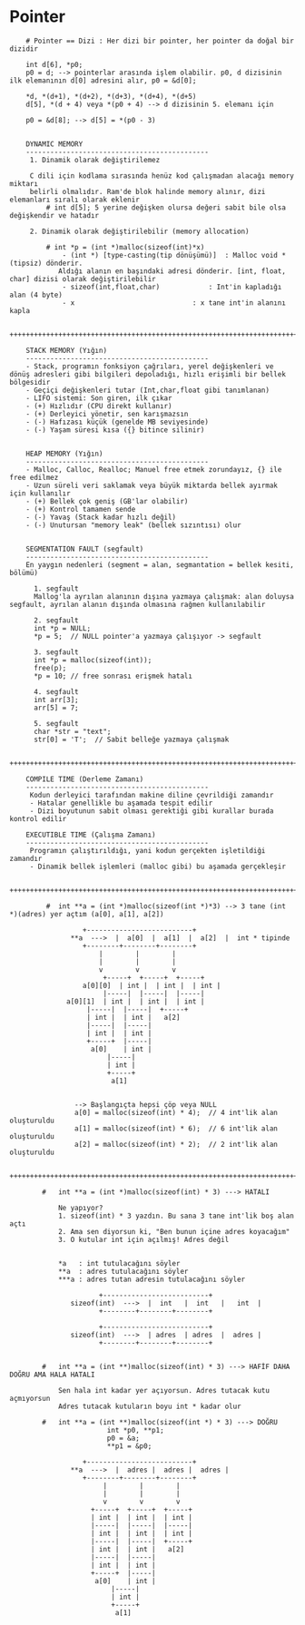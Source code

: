 # Pointer 
	
		# Pointer == Dizi : Her dizi bir pointer, her pointer da doğal bir dizidir

		int d[6], *p0;
		p0 = d; --> pointerlar arasında işlem olabilir. p0, d dizisinin ilk elemanının d[0] adresini alır, p0 = &d[0];

		*d, *(d+1), *(d+2), *(d+3), *(d+4), *(d+5)
		d[5], *(d + 4) veya *(p0 + 4) --> d dizisinin 5. elemanı için

		p0 = &d[8]; --> d[5] = *(p0 - 3)
	

		DYNAMIC MEMORY
		---------------------------------------------
		 1. Dinamik olarak değiştirilemez  

		 C dili için kodlama sırasında henüz kod çalışmadan alacağı memory miktarı
		 belirli olmalıdır. Ram'de blok halinde memory alınır, dizi elemanları sıralı olarak eklenir
			 # int d[5]; 5 yerine değişken olursa değeri sabit bile olsa değişkendir ve hatadır

		 2. Dinamik olarak değiştirilebilir (memory allocation)  

			 # int *p = (int *)malloc(sizeof(int)*x)  
				 - (int *) [type-casting(tip dönüşümü)]  : Malloc void *(tipsiz) dönderir.  
				Aldığı alanın en başındaki adresi dönderir. [int, float, char] dizisi olarak değiştirilebilir  
				 - sizeof(int,float,char)	         : Int'in kapladığı alan (4 byte)  
				 - x			                 : x tane int'in alanını kapla

     ++++++++++++++++++++++++++++++++++++++++++++++++++++++++++++++++++++++++++++++++++++++++++++++++++++++++++

		STACK MEMORY (Yığın)
		---------------------------------------------
		- Stack, programın fonksiyon çağrıları, yerel değişkenleri ve dönüş adresleri gibi bilgileri depoladığı, hızlı erişimli bir bellek bölgesidir
		- Geçiçi değişkenleri tutar (Int,char,float gibi tanımlanan)
		- LIFO sistemi: Son giren, ilk çıkar
		- (+) Hızlıdır (CPU direkt kullanır)
		- (+) Derleyici yönetir, sen karışmazsın
		- (-) Hafızası küçük (genelde MB seviyesinde)
		- (-) Yaşam süresi kısa ({} bitince silinir)


    	HEAP MEMORY (Yığın)
		---------------------------------------------
		- Malloc, Calloc, Realloc; Manuel free etmek zorundayız, {} ile free edilmez
		- Uzun süreli veri saklamak veya büyük miktarda bellek ayırmak için kullanılır
		- (+) Bellek çok geniş (GB'lar olabilir)
		- (+) Kontrol tamamen sende
		- (-) Yavaş (Stack kadar hızlı değil)
		- (-) Unutursan "memory leak" (bellek sızıntısı) olur


		SEGMENTATION FAULT (segfault)
		---------------------------------------------
		En yaygın nedenleri (segment = alan, segmantation = bellek kesiti, bölümü)

		  1. segfault
		  Mallog'la ayrılan alanının dışına yazmaya çalışmak: alan doluysa segfault, ayrılan alanın dışında olmasına rağmen kullanılabilir

		  2. segfault
		  int *p = NULL;
		  *p = 5;  // NULL pointer'a yazmaya çalışıyor -> segfault
		  
		  3. segfault
		  int *p = malloc(sizeof(int));
		  free(p);
		  *p = 10; // free sonrası erişmek hatalı
		   
		  4. segfault
		  int arr[3];
		  arr[5] = 7;
		   
		  5. segfault
		  char *str = "text";
		  str[0] = 'T';  // Sabit belleğe yazmaya çalışmak

	 ++++++++++++++++++++++++++++++++++++++++++++++++++++++++++++++++++++++++++++++++++++++++++++++++++++++++++

		COMPILE TIME (Derleme Zamanı)
	    ---------------------------------------------
	     Kodun derleyici tarafından makine diline çevrildiği zamandır
	     - Hatalar genellikle bu aşamada tespit edilir
	     - Dizi boyutunun sabit olması gerektiği gibi kurallar burada kontrol edilir

		EXECUTIBLE TIME (Çalışma Zamanı)
	    ---------------------------------------------
	     Programın çalıştırıldığı, yani kodun gerçekten işletildiği zamandır
	     - Dinamik bellek işlemleri (malloc gibi) bu aşamada gerçekleşir

	 ++++++++++++++++++++++++++++++++++++++++++++++++++++++++++++++++++++++++++++++++++++++++++++++++++++++++++

			 #	int **a = (int *)malloc(sizeof(int *)*3) --> 3 tane (int *)(adres) yer açtım (a[0], a[1], a[2])

					  +--------------------------+
		   	       **a  --->  |  a[0]  |  a[1]  |  a[2]  |  int * tipinde
					  +--------+--------+--------+
					      |        |        |
					      |        |        |
					      v        v        v
			       		   +-----+  +-----+  +-----+   
		    		  a[0][0]  | int |  | int |  | int |
			 	      	   |-----|  |-----|  |-----|
			 	  a[0][1]  | int |  | int |  | int |
					   |-----|  |-----|  +-----+
					   | int |  | int |   a[2]
					   |-----|  |-----|  
					   | int |  | int |  
					   +-----+  |-----|  
					    a[0]    | int |
						    |-----|
						    | int |
						    +-----+
						     a[1]
								
								
					--> Başlangıçta hepsi çöp veya NULL
					a[0] = malloc(sizeof(int) * 4);  // 4 int'lik alan oluşturuldu
					a[1] = malloc(sizeof(int) * 6);  // 6 int'lik alan oluşturuldu
					a[2] = malloc(sizeof(int) * 2);  // 2 int'lik alan oluşturuldu

	 ++++++++++++++++++++++++++++++++++++++++++++++++++++++++++++++++++++++++++++++++++++++++++++++++++++++++++

			#	int **a = (int *)malloc(sizeof(int) * 3) ---> HATALI

				Ne yapıyor?
				1. sizeof(int) * 3 yazdın. Bu sana 3 tane int'lik boş alan açtı
				2. Ama sen diyorsun ki, "Ben bunun içine adres koyacağım"
				3. O kutular int için açılmış! Adres değil


				*a   : int tutulacağını söyler
				**a  : adres tutulacağını söyler
				***a : adres tutan adresin tutulacağını söyler

						  +--------------------------+
	  		       sizeof(int)  --->  |  int   |  int   |   int  |
						  +--------+--------+--------+

						  +--------------------------+
	  		       sizeof(int)  --->  | adres  | adres  |  adres |
						  +--------+--------+--------+


			#	int **a = (int **)malloc(sizeof(int) * 3) ---> HAFİF DAHA DOĞRU AMA HALA HATALI

				Sen hala int kadar yer açıyorsun. Adres tutacak kutu açmıyorsun
				Adres tutacak kutuların boyu int * kadar olur

			#	int **a = (int **)malloc(sizeof(int *) * 3) ---> DOĞRU
							int *p0, **p1;
							p0 = &a;		
							**p1 = &p0;

					  +--------------------------+
		   	       **a  --->  |  adres |  adres |  adres |
					  +--------+--------+--------+
					       |        |        |
					       |        |        |
					       v        v        v
					    +-----+  +-----+  +-----+
					    | int |  | int |  | int |
					    |-----|  |-----|  |-----|
					    | int |  | int |  | int |
					    |-----|  |-----|  +-----+
					    | int |  | int |   a[2]
					    |-----|  |-----|
					    | int |  | int |
					    +-----+  |-----|
					     a[0]    | int |
						     |-----|
						     | int |
						     +-----+
						      a[1]
	